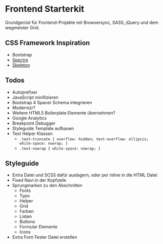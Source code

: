 # Frontend Starterkit

Grundgerüst für Frontend-Projekte mit Browsersync, SASS, jQuery und dem wegmeister Grid.


## CSS Framework Inspiration
* Bootstrap
* [Spectre](http://picturepan2.github.io/spectre/)
* [Skeleton](http://getskeleton.com/)


## Todos

* Autoprefixer
* JavaScript minifizieren
* Bootstrap 4 Spacer Schema integrieren
* Modernizr?
* Weitere HTML5 Boilerplate Elemente übernehmen?
* Google Analytics
* Breakpoint Debugger
* Styleguide Template aufbauen
* Text Helper Klassen
  * `.text-truncate { overflow: hidden; text-overflow: ellipsis; white-space: nowrap; }`
  * `.text-nowrap { white-space: nowrap; }`


## Styleguide

* Extra Datei und SCSS dafür auslagern, oder per inline in die HTML Datei
* Fixed Navi in der Kopfzeile
* Sprungmarken zu den Abschnitten
  * Fonts
  * Typo
  * Helper
  * Grid
  * Farben
  * Listen
  * Buttons
  * Formular Elemente
  * Icons
* Extra Font-Tester Datei erstellen
